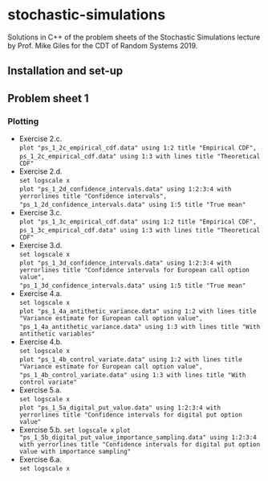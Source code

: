 # stochastic-simulations
Solutions in C++ of the problem sheets of the Stochastic Simulations lecture by Prof. Mike Giles for the CDT of Random Systems 2019.

## Installation and set-up

## Problem sheet 1

### Plotting
- Exercise 2.c.  
`plot "ps_1_2c_empirical_cdf.data" using 1:2 title "Empirical CDF",`  
`ps_1_2c_empirical_cdf.data" using 1:3 with lines title "Theoretical CDF"`
- Exercise 2.d.  
`set logscale x`  
`plot "ps_1_2d_confidence_intervals.data" using 1:2:3:4 with yerrorlines title "Confidence intervals",`   
`"ps_1_2d_confidence_intervals.data" using 1:5 title "True mean"`
- Exercise 3.c.  
`plot "ps_1_3c_empirical_cdf.data" using 1:2 title "Empirical CDF",`  
`ps_1_3c_empirical_cdf.data" using 1:3 with lines title "Theoretical CDF"`
- Exercise 3.d.  
`set logscale x`  
`plot "ps_1_3d_confidence_intervals.data" using 1:2:3:4 with yerrorlines title "Confidence intervals for European call option value",`   
`"ps_1_3d_confidence_intervals.data" using 1:5 title "True mean"`
- Exercise 4.a.  
`set logscale x`  
`plot "ps_1_4a_antithetic_variance.data" using 1:2 with lines title "Variance estimate for European call option value",`   
`"ps_1_4a_antithetic_variance.data" using 1:3 with lines title "With antithetic variables"`  
- Exercise 4.b.  
`set logscale x`  
`plot "ps_1_4b_control_variate.data" using 1:2 with lines title "Variance estimate for European call option value",`  
`"ps_1_4b_control_variate.data" using 1:3 with lines title "With control variate"`  
- Exercise 5.a.  
`set logscale x`  
`plot "ps_1_5a_digital_put_value.data" using 1:2:3:4 with yerrorlines title "Confidence intervals for digital put option value"`
- Exercise 5.b.
`set logscale x`
`plot "ps_1_5b_digital_put_value_importance_sampling.data" using 1:2:3:4 with yerrorlines title "Confidence intervals for digital put option value with importance sampling"`
- Exercise 6.a.  
`set logscale x`



